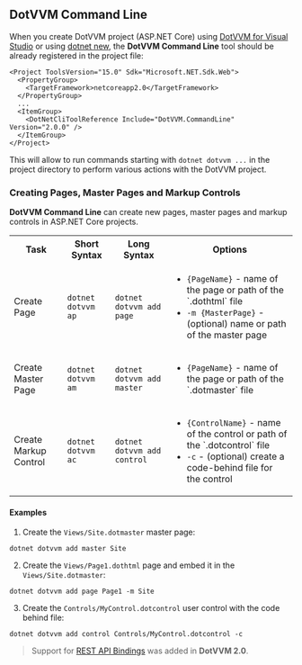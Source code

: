 ## DotVVM Command Line

When you create DotVVM project (ASP.NET Core) using [DotVVM for Visual Studio](https://www.dotvvm.com/landing/dotvvm-for-visual-studio-extension) or using [dotnet new](/docs/tutorials/how-to-start-command-line/{branch}), the **DotVVM Command Line** tool should be already registered in the project file:

```
<Project ToolsVersion="15.0" Sdk="Microsoft.NET.Sdk.Web">
  <PropertyGroup>
    <TargetFramework>netcoreapp2.0</TargetFramework>
  </PropertyGroup>
  ...
  <ItemGroup>
    <DotNetCliToolReference Include="DotVVM.CommandLine" Version="2.0.0" />
  </ItemGroup>
</Project>
```

This will allow to run commands starting with `dotnet dotvvm ...` in the project directory to perform various actions with the DotVVM project.


### Creating Pages, Master Pages and Markup Controls

**DotVVM Command Line** can create new pages, master pages and markup controls in ASP.NET Core projects.

<table class="table table-bordered">
    <tr>
        <th>Task</th>
        <th>Short Syntax</th>
        <th>Long Syntax</th>
        <th>Options</th>
    </tr>
    <tr>
        <td>Create Page</td>
        <td><code>dotnet dotvvm ap</code></td>
        <td><code>dotnet dotvvm add page</code></td>
        <td>
            <ul>
                <li><code>{PageName}</code> - name of the page or path of the `.dothtml` file</li>
                <li><code>-m {MasterPage}</code> - (optional) name or path of the master page</li>
            </ul>
        </td>
    </tr>
    <tr>
        <td>Create Master Page</td>
        <td><code>dotnet dotvvm am</code></td>
        <td><code>dotnet dotvvm add master</code></td>
        <td>
            <ul>
                <li><code>{PageName}</code> - name of the page or path of the `.dotmaster` file</li>
            </ul>
        </td>
    </tr>
    <tr>
        <td>Create Markup Control</td>
        <td><code>dotnet dotvvm ac</code></td>
        <td><code>dotnet dotvvm add control</code></td>
        <td>
            <ul>
                <li><code>{ControlName}</code> - name of the control or path of the `.dotcontrol` file</li>
                <li><code>-c</code> - (optional) create a code-behind file for the control</li>
            </ul>
        </td>
    </tr>
</table>

#### Examples

1. Create the `Views/Site.dotmaster` master page:

```
dotnet dotvvm add master Site
```

2. Create the `Views/Page1.dothtml` page and embed it in the `Views/Site.dotmaster`:

```
dotnet dotvvm add page Page1 -m Site
```

3. Create the `Controls/MyControl.dotcontrol` user control with the code behind file:

```
dotnet dotvvm add control Controls/MyControl.dotcontrol -c
```

> Support for [REST API Bindings](/docs/tutorials/basics-rest-api-bindings/2-0) was added in **DotVVM 2.0**.